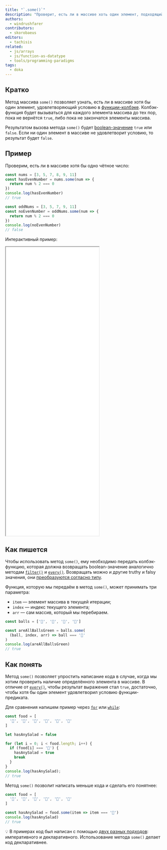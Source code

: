 ```yaml
---
title: "`.some()`"
description: "Проверит, есть ли в массиве хоть один элемент, подходящий под условие."
authors:
  - windrushfarer
contributors:
  - skorobaeus
editors:
  - tachisis
related:
  - js/arrays
  - js/function-as-datatype
  - tools/programming-paradigms
tags:
  - doka
---
```


## Кратко

Метод массива `some()` позволяет узнать, есть ли в массиве хотя бы один элемент, удовлетворяющий условию в [функции-колбэке](/js/function-as-datatype/). Колбэк-функция будет вызываться для каждого элемента массива до тех пор, пока не вернётся `true`, либо пока не закончатся элементы массива.

Результатом вызова метода `some()` будет [boolean-значение](/js/boolean/) `true` или `false`. Если ни один элемент в массиве не удовлетворит условию, то результат будет `false`.

## Пример

Проверим, есть ли в массиве хотя бы одно чётное число:

```js
const nums = [3, 5, 7, 8, 9, 11]
const hasEvenNumber = nums.some(num => {
  return num % 2 === 0
})
console.log(hasEvenNumber)
// true

const oddNums = [3, 5, 7, 9, 11]
const noEvenNumber = oddNums.some(num => {
  return num % 2 === 0
})
console.log(noEvenNumber)
// false
```

Интерактивный пример:

<iframe title="Используем some для проверки массива" src="demos/index/" height="930"></iframe>

## Как пишется

Чтобы использовать метод `some()`, ему необходимо передать колбэк-функцию, которая должна возвращать boolean-значение аналогично методам [`filter()`](/js/array-filter/) и [`every()`](/js/array-every/). Возвращать можно и другие truthy и falsy значения, они [преобразуются согласно типу](/js/typecasting/).

Функция, которую мы передаём в метод `some()`, может принимать три параметра:

- `item` — элемент массива в текущей итерации;
- `index` — индекс текущего элемента;
- `arr` — сам массив, который мы перебираем.

```js
const balls = ['🎾', '🏈', '🎾', '🎾']

const areAllBallsGreen = balls.some(
  (ball, index, arr) => ball === '🏈'
)
console.log(areAllBallsGreen)
// true
```

## Как понять

Метод `some()` позволяет упростить написание кода в случае, когда мы хотим проверить наличие определённого элемента в массиве. В отличие от [`every()`](/js/array-every/), чтобы результат выражения стал `true`, достаточно, чтобы хотя бы один элемент удовлетворил условию функции-предиката.

Для сравнения напишем пример через [`for`](/js/for/) или [`while`](/js/while/):

```js
const food = [
  '🍗', '🍖', '🥓', '🥬', '🥩', '🍔'
]

let hasAnySalad = false

for (let i = 0; i < food.length; i++) {
  if (food[i] === '🥬') {
    hasAnySalad = true
    break
  }
}
console.log(hasAnySalad);
// true
```

Метод `some()` позволит написать меньше кода и сделать его понятнее:

```js
const food = [
  '🍗', '🍖', '🥓', '🥬', '🥩', '🍔'
]

const hasAnySalad = food.some(item => item === '🥬')
console.log(hasAnySalad)
// true
```

<aside>

💡 В примерах код был написан с помощью [двух разных подходов](/tools/programming-paradigms/): императивного и декларативного. Использование метода `some()` делает код декларативнее.

</aside>

